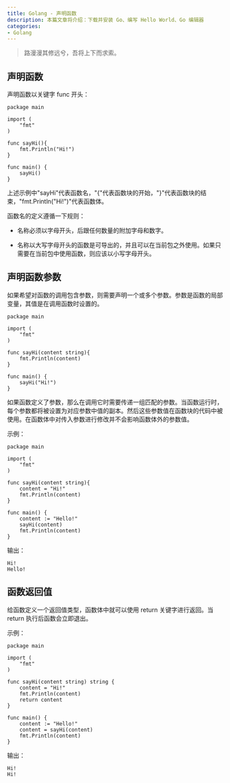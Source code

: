 ```yaml
---
title: Golang - 声明函数
description: 本篇文章将介绍：下载并安装 Go、编写 Hello World、Go 编辑器
categories:
- Golang
---
```


> 路漫漫其修远兮，吾将上下而求索。

## 声明函数

声明函数以关键字 func 开头：

```
package main

import (
	"fmt"
)

func sayHi(){
	fmt.Println("Hi!")
}

func main() {
	sayHi()
}
```
上述示例中"sayHi"代表函数名，"{"代表函数块的开始，"}"代表函数块的结束，"fmt.Println("Hi!")"代表函数体。

函数名的定义遵循一下规则：

- 名称必须以字母开头，后跟任何数量的附加字母和数字。

- 名称以大写字母开头的函数是可导出的，并且可以在当前包之外使用。如果只需要在当前包中使用函数，则应该以小写字母开头。

## 声明函数参数

如果希望对函数的调用包含参数，则需要声明一个或多个参数。参数是函数的局部变量，其值是在调用函数时设置的。

```
package main

import (
	"fmt"
)

func sayHi(content string){
	fmt.Println(content)
}

func main() {
	sayHi("Hi!")
}
```

如果函数定义了参数，那么在调用它时需要传递一组匹配的参数。当函数运行时，每个参数都将被设置为对应参数中值的副本。然后这些参数值在函数块的代码中被使用。在函数体中对传入参数进行修改并不会影响函数体外的参数值。

示例：
```
package main

import (
	"fmt"
)

func sayHi(content string){
	content = "Hi!"
	fmt.Println(content)
}

func main() {
	content := "Hello!"
	sayHi(content)
	fmt.Println(content)
}
```

输出：
```
Hi!
Hello!
```

## 函数返回值

给函数定义一个返回值类型，函数体中就可以使用 return 关键字进行返回。当 return 执行后函数会立即退出。

示例：
```
package main

import (
	"fmt"
)

func sayHi(content string) string {
	content = "Hi!"
	fmt.Println(content)
	return content
}

func main() {
	content := "Hello!"
	content = sayHi(content)
	fmt.Println(content)
}
```

输出：
```
Hi!
Hi!
```








